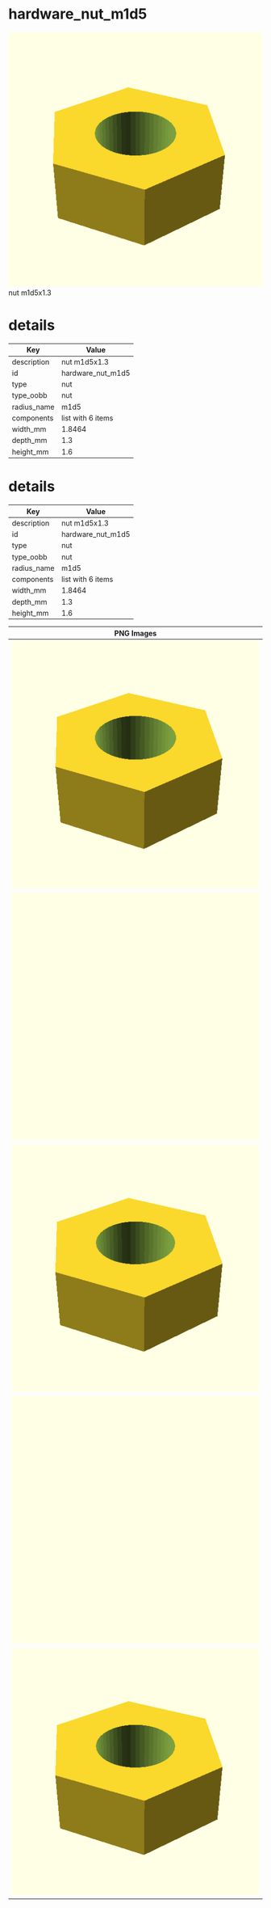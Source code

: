 # hardware_nut_m1d5  
![true.png](true.png)  
nut m1d5x1.3
# details
| Key         | Value                                                                                                                                                                                                                                                                                                                                                                                                                                                                                                                                                                                                                                  |
| ----------- | -------------------------------------------------------------------------------------------------------------------------------------------------------------------------------------------------------------------------------------------------------------------------------------------------------------------------------------------------------------------------------------------------------------------------------------------------------------------------------------------------------------------------------------------------------------------------------------------------------------------------------------- |
| description | nut m1d5x1.3                                                                                                                                                                                                                                                                                                                                                                                                                                                                                                                                                                                                                           |
| id          | hardware_nut_m1d5                                                                                                                                                                                                                                                                                                                                                                                                                                                                                                                                                                                                                      |
| type        | nut                                                                                                                                                                                                                                                                                                                                                                                                                                                                                                                                                                                                                                    |
| type_oobb   | nut                                                                                                                                                                                                                                                                                                                                                                                                                                                                                                                                                                                                                                    |
| radius_name | m1d5                                                                                                                                                                                                                                                                                                                                                                                                                                                                                                                                                                                                                                   |
| components  | list with 6 items                                                                                                                                                                                                                                                                                                                                                                                                                                                                                                                                                                                                                      |
| width_mm    | 1.8464                                                                                                                                                                                                                                                                                                                                                                                                                                                                                                                                                                                                                                 |
| depth_mm    | 1.3                                                                                                                                                                                                                                                                                                                                                                                                                                                                                                                                                                                                                                    |
| height_mm   | 1.6                                                                                                                                                                                                                                                                                                                                                                                                                                                                                                                                                                                                                                    |

# details
| Key         | Value                                                                                                                                                                                                                                                                                                                                                                                                                                                                                                                                                                                                                                  |
| ----------- | -------------------------------------------------------------------------------------------------------------------------------------------------------------------------------------------------------------------------------------------------------------------------------------------------------------------------------------------------------------------------------------------------------------------------------------------------------------------------------------------------------------------------------------------------------------------------------------------------------------------------------------- |
| description | nut m1d5x1.3                                                                                                                                                                                                                                                                                                                                                                                                                                                                                                                                                                                                                           |
| id          | hardware_nut_m1d5                                                                                                                                                                                                                                                                                                                                                                                                                                                                                                                                                                                                                      |
| type        | nut                                                                                                                                                                                                                                                                                                                                                                                                                                                                                                                                                                                                                                    |
| type_oobb   | nut                                                                                                                                                                                                                                                                                                                                                                                                                                                                                                                                                                                                                                    |
| radius_name | m1d5                                                                                                                                                                                                                                                                                                                                                                                                                                                                                                                                                                                                                                   |
| components  | list with 6 items                                                                                                                                                                                                                                                                                                                                                                                                                                                                                                                                                                                                                      |
| width_mm    | 1.8464                                                                                                                                                                                                                                                                                                                                                                                                                                                                                                                                                                                                                                 |
| depth_mm    | 1.3                                                                                                                                                                                                                                                                                                                                                                                                                                                                                                                                                                                                                                    |
| height_mm   | 1.6                                                                                                                                                                                                                                                                                                                                                                                                                                                                                                                                                                                                                                    |

| PNG Images |
| --- |
| ![3dpr.png](3dpr.png) |
| ![laser-flat.png](laser-flat.png) |
| ![laser.png](laser.png) |
| ![laser_flat.png](laser_flat.png) |
| ![true.png](true.png) |

